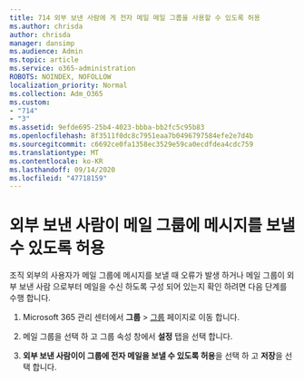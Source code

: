 ```yaml
---
title: 714 외부 보낸 사람에 게 전자 메일 메일 그룹을 사용할 수 있도록 허용
ms.author: chrisda
author: chrisda
manager: dansimp
ms.audience: Admin
ms.topic: article
ms.service: o365-administration
ROBOTS: NOINDEX, NOFOLLOW
localization_priority: Normal
ms.collection: Adm_O365
ms.custom:
- "714"
- "3"
ms.assetid: 9efde695-25b4-4023-bbba-bb2fc5c95b83
ms.openlocfilehash: 8f3511f0dc8c7951eaa7b0496797584efe2e7d4b
ms.sourcegitcommit: c6692ce0fa1358ec3529e59ca0ecdfdea4cdc759
ms.translationtype: MT
ms.contentlocale: ko-KR
ms.lasthandoff: 09/14/2020
ms.locfileid: "47718159"
---
```

# <a name="allow-external-senders-to-send-messages-to-distribution-groups"></a>외부 보낸 사람이 메일 그룹에 메시지를 보낼 수 있도록 허용

조직 외부의 사용자가 메일 그룹에 메시지를 보낼 때 오류가 발생 하거나 메일 그룹이 외부 보낸 사람 으로부터 메일을 수신 하도록 구성 되어 있는지 확인 하려면 다음 단계를 수행 합니다.

1. Microsoft 365 관리 센터에서 **그룹**  >  [그룹](https://portal.office.com/adminportal/home#/groups) 페이지로 이동 합니다.  

2. 메일 그룹을 선택 하 고 그룹 속성 창에서 **설정** 탭을 선택 합니다.

3. **외부 보낸 사람이이 그룹에 전자 메일을 보낼 수 있도록 허용**을 선택 하 고 **저장**을 선택 합니다.

